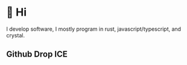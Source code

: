 # 👋 Hi
I develop software, I mostly program in rust, javascript/typescript, and crystal.

## Github Drop ICE
